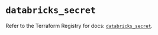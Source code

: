 # `databricks_secret`

Refer to the Terraform Registry for docs: [`databricks_secret`](https://registry.terraform.io/providers/databricks/databricks/1.77.0/docs/resources/secret).

